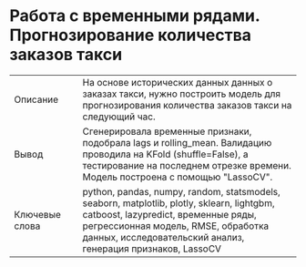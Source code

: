 # Работа с временными рядами. Прогнозирование количества заказов такси

|     |   |     |
| --- | --- | --- |
| Описание |   | На основе исторических данных данных о заказах такси, нужно построить модель для прогнозирования количества заказов такси на следующий час.|
| Вывод |   | Сгенерировала временные признаки, подобрала lags и rolling_mean. Валидацию проводила на KFold (shuffle=False), а тестирование на последнем отрезке времени. Модель построена с помощью "LassoCV". |
| Ключевые слова |   | python, pandas, numpy, random, statsmodels, seaborn, matplotlib, plotly, sklearn, lightgbm, catboost, lazypredict, временные ряды, регрессионная модель, RMSE, обработка данных, исследовательский анализ, генерация признаков, LassoCV|
